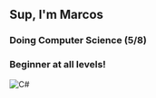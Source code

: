 ## Sup, I'm Marcos

### Doing Computer Science (5/8)
### Beginner at all levels!

![C#](https://img.shields.io/badge/c%23-%23239120.svg?style=for-the-badge&logo=csharp&logoColor=white)
